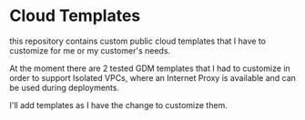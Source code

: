 # Cloud Templates
this repository contains custom public cloud templates that I have to customize for me or my customer's needs.

At the moment there are 2 tested GDM templates that I had to customize in order to support Isolated VPCs, where an Internet Proxy is available and can be used during deployments.

I'll add templates as I have the change to customize them.
